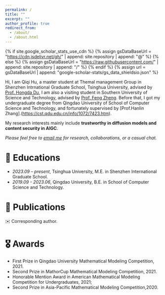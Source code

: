 ```yaml
---
permalink: /
title: ""
excerpt: ""
author_profile: true
redirect_from: 
  - /about/
  - /about.html
---
```

{% if site.google_scholar_stats_use_cdn %}
{% assign gsDataBaseUrl = "https://cdn.jsdelivr.net/gh/" | append: site.repository | append: "@" %}
{% else %}
{% assign gsDataBaseUrl = "https://raw.githubusercontent.com/" | append: site.repository | append: "/" %}
{% endif %}
{% assign url = gsDataBaseUrl | append: "google-scholar-stats/gs_data_shieldsio.json" %}

<span class='anchor' id='about-me'></span>

Hi, I am Qiqi Hu, a master student at Themal management Group in Shenzhen Intrnational Graduate School, Tsinghua University, advised by [Prof. Hongda Du](https://www.sigs.tsinghua.edu.cn/dhd/list.htm), I am also a visiting student in Southern University of Science and Technology, advised by [Prof. Feng Zheng](https://faculty.sustech.edu.cn/?tagid=fengzheng&iscss=1&snapid=1&orderby=date&go=1&lang=en).  Before that, I got my undergraduate degree from Qingdao University of School of Computer Science and Technology, and fortunately supervised by [Prof.Hanlin Zhang].(https://cst.qdu.edu.cn/info/1072/7423.htm).

My research interests mainly include **trustworthy in diffusion models and content security in AIGC**.

*Please feel free to [email me](mailto:chelseyhu111@gmail.com) for research, collaborations, or a casual chat.* 

<!-- *Please consider giving me [anonymous feedback](https://docs.google.com/forms/d/e/1FAIpQLSeE4_y14QlUtJ8MhltnGnWwco7J1sWprXnlGoFWFo002k26lw/viewform?usp=sf_link).* -->


# 📖 Educations
- *2023.09 – present*, Tsinghua University, M.E. in Shenzhen International Graduate School.
- *2019.09 - 2023.06*, Qingdao University, B.E. in School of Computer Science and Technology.

<!-- # 📝 Featured Publications
TODO -->

# 📝 Publications
✉️ Corresponding author.


# 🎖 Awards
 - First Prize in Qingdao University Mathematical Modeling Competition, 2021.
 - Second Prize in MathorCup Mathematical Modeling Competition, 2021.
 - Honorable Mention Award in American Mathematical Modeling Competition for Undergraduates, 2021;
 - Second Prize in Asia-Pacific Mathematical Modeling Competition,2020.


<!--💬 Talks

# 💻 Services
- Journal Reviewer for JCS.

# 📖 Experiences
- *2021.01 - 2021.11*, Intership in Qingdao University, focusing on secure outsourcing computation and privacy preserving.
- *2024.01 - 2024.12*, Internship @SUSTech, focusing on trustworthy in diffusion models and content security in AIGC.

  
